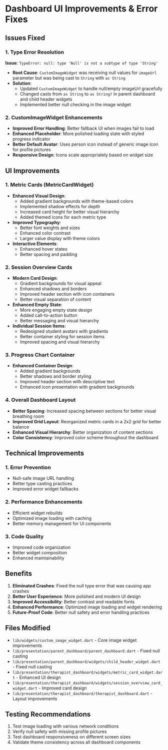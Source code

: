 # Dashboard UI Improvements & Error Fixes

## Issues Fixed

### 1. Type Error Resolution
**Issue**: `TypeError: null: type 'Null' is not a subtype of type 'String'`
- **Root Cause**: `CustomImageWidget` was receiving null values for `imageUrl` parameter but was being cast to `String` with `as String`
- **Solution**: 
  - Updated `CustomImageWidget` to handle null/empty imageUrl gracefully
  - Changed casts from `as String` to `as String?` in parent dashboard and child header widgets
  - Implemented better null checking in the image widget

### 2. CustomImageWidget Enhancements
- **Improved Error Handling**: Better fallback UI when images fail to load
- **Enhanced Placeholder**: More polished loading state with styled progress indicator
- **Better Default Avatar**: Uses person icon instead of generic image icon for profile pictures
- **Responsive Design**: Icons scale appropriately based on widget size

## UI Improvements

### 1. Metric Cards (MetricCardWidget)
- **Enhanced Visual Design**: 
  - Added gradient backgrounds with theme-based colors
  - Implemented shadow effects for depth
  - Increased card height for better visual hierarchy
  - Added themed icons for each metric type
- **Improved Typography**: 
  - Better font weights and sizes
  - Enhanced color contrast
  - Larger value display with theme colors
- **Interactive Elements**: 
  - Enhanced hover states
  - Better spacing and padding

### 2. Session Overview Cards
- **Modern Card Design**:
  - Gradient backgrounds for visual appeal
  - Enhanced shadows and borders
  - Improved header section with icon containers
  - Better visual separation of content
- **Enhanced Empty State**:
  - More engaging empty state design
  - Added call-to-action button
  - Better messaging and visual hierarchy
- **Individual Session Items**:
  - Redesigned student avatars with gradients
  - Better container styling for session items
  - Improved spacing and visual hierarchy

### 3. Progress Chart Container
- **Enhanced Container Design**:
  - Added gradient backgrounds
  - Better shadows and border styling
  - Improved header section with descriptive text
  - Enhanced icon presentation with gradient backgrounds

### 4. Overall Dashboard Layout
- **Better Spacing**: Increased spacing between sections for better visual breathing room
- **Improved Grid Layout**: Reorganized metric cards in a 2x2 grid for better balance
- **Enhanced Visual Hierarchy**: Better organization of content sections
- **Color Consistency**: Improved color scheme throughout the dashboard

## Technical Improvements

### 1. Error Prevention
- Null-safe image URL handling
- Better type casting practices
- Improved error widget fallbacks

### 2. Performance Enhancements
- Efficient widget rebuilds
- Optimized image loading with caching
- Better memory management for UI components

### 3. Code Quality
- Improved code organization
- Better widget composition
- Enhanced maintainability

## Benefits

1. **Eliminated Crashes**: Fixed the null type error that was causing app crashes
2. **Better User Experience**: More polished and modern UI design
3. **Improved Accessibility**: Better contrast and readable fonts
4. **Enhanced Performance**: Optimized image loading and widget rendering
5. **Future-Proof Code**: Better null safety and error handling practices

## Files Modified

- `lib/widgets/custom_image_widget.dart` - Core image widget improvements
- `lib/presentation/parent_dashboard/parent_dashboard.dart` - Fixed null casting
- `lib/presentation/parent_dashboard/widgets/child_header_widget.dart` - Fixed null casting
- `lib/presentation/therapist_dashboard/widgets/metric_card_widget.dart` - Enhanced UI design
- `lib/presentation/therapist_dashboard/widgets/session_overview_card_widget.dart` - Improved card design
- `lib/presentation/therapist_dashboard/therapist_dashboard.dart` - Layout improvements

## Testing Recommendations

1. Test image loading with various network conditions
2. Verify null safety with missing profile pictures
3. Test dashboard responsiveness on different screen sizes
4. Validate theme consistency across all dashboard components
